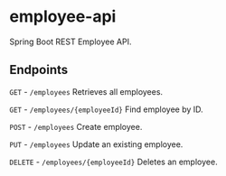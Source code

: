 # employee-api
Spring Boot REST Employee API.


## Endpoints
`GET` - `/employees` Retrieves all employees.

`GET` - `/employees/{employeeId}` Find employee by ID.

`POST` - `/employees` Create employee.

`PUT` - `/employees` Update an existing employee.

`DELETE` - `/employees/{employeeId}` Deletes an employee.
